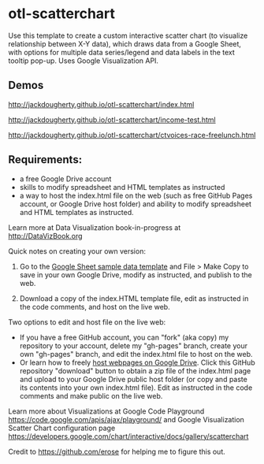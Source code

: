 otl-scatterchart
===================

Use this template to create a custom interactive scatter chart (to visualize relationship between X-Y data), which draws data from a Google Sheet, with options for multiple data series/legend and data labels in the text tooltip pop-up. Uses Google Visualization API.

## Demos
http://jackdougherty.github.io/otl-scatterchart/index.html

http://jackdougherty.github.io/otl-scatterchart/income-test.html

http://jackdougherty.github.io/otl-scatterchart/ctvoices-race-freelunch.html

## Requirements:

- a free Google Drive account
- skills to modify spreadsheet and HTML templates as instructed
- a way to host the index.html file on the web (such as free GitHub Pages account, or Google Drive host folder)
and ability to modify spreadsheet and HTML templates as instructed.

Learn more at Data Visualization book-in-progress at http://DataVizBook.org

Quick notes on creating your own version:

1) Go to the <a href="https://docs.google.com/spreadsheet/ccc?key=0AtmGKybdRLlZdHBvSGxIdEJoc1YxNUxtTThGbU9Qcnc&usp=sharing">Google Sheet sample data template</a> and File > Make Copy to save in your own Google Drive, modify as instructed, and publish to the web.

2) Download a copy of the index.HTML template file, edit as instructed in the code comments, and host on the live web.

Two options to edit and host file on the live web:
- If you have a free GitHub account, you can "fork" (aka copy) my repository to your account, delete my "gh-pages" branch,  create your own "gh-pages" branch, and edit the index.html file to host on the web.
- Or learn how to freely <a href="https://googledrive.com/host/0B716ywBKT84AMXBENXlnYmJISlE/GoogleDriveHosting.html">host webpages on Google Drive</a>. Click this GitHub repository "download" button to obtain a zip file of the index.html page and upload to your Google Drive public host folder (or copy and paste its contents into your own index.html file). Edit as instructed in the code comments and make public on the live web.  

Learn more about Visualizations at Google Code Playground
https://code.google.com/apis/ajax/playground/
and
Google Visualization Scatter Chart configuration page https://developers.google.com/chart/interactive/docs/gallery/scatterchart

Credit to https://github.com/erose for helping me to figure this out.
